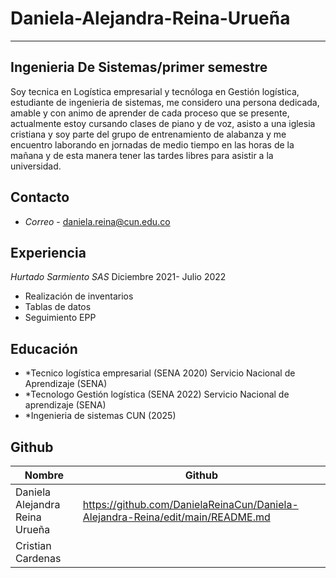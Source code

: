# Daniela-Alejandra-Reina-Urueña
---
##  Ingenieria De Sistemas/primer semestre 
Soy tecnica en Logística empresarial y tecnóloga en Gestión logística, estudiante de 
ingenieria de sistemas, me considero una persona dedicada, amable y con animo de aprender 
de cada proceso que se presente, actualmente estoy cursando clases de piano y de voz, 
asisto a una iglesia cristiana y soy parte del grupo de entrenamiento de alabanza y me
encuentro laborando en jornadas de medio tiempo en las horas de la mañana y de esta manera 
tener las tardes libres para asistir a la universidad.

## Contacto

- *Correo* - daniela.reina@cun.edu.co


## Experiencia
*Hurtado Sarmiento SAS* 
Diciembre 2021- Julio 2022 
- Realización de inventarios
- Tablas de datos  
- Seguimiento EPP

## Educación
- *Tecnico logística empresarial (SENA 2020)
Servicio Nacional de Aprendizaje (SENA) 
- *Tecnologo Gestión logística (SENA 2022)
Servicio Nacional de aprendizaje (SENA)
- *Ingenieria de sistemas CUN (2025)

## Github



| Nombre | Github|
| ------ | ------ |
| Daniela Alejandra Reina Urueña | https://github.com/DanielaReinaCun/Daniela-Alejandra-Reina/edit/main/README.md|
| Cristian Cardenas |                        |
